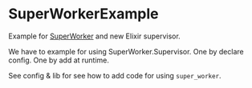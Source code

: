 # SuperWorkerExample

Example for [SuperWorker](https://hex.pm/packages/super_worker) and new Elixir supervisor.

We have to example for using SuperWorker.Supervisor.
One by declare config. One by add at runtime.

See config & lib for see how to add code for using `super_worker`.
